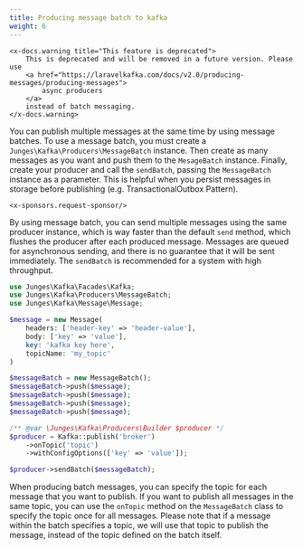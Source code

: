 ```yaml
---
title: Producing message batch to kafka
weight: 6
---
```


```+parse
<x-docs.warning title="This feature is deprecated">
    This is deprecated and will be removed in a future version. Please use 
    <a href="https://laravelkafka.com/docs/v2.0/producing-messages/producing-messages">
        async producers
    </a>
    instead of batch messaging.
</x-docs.warning>
```

You can publish multiple messages at the same time by using message batches.
To use a message batch, you must create a `Junges\Kafka\Producers\MessageBatch` instance.
Then create as many messages as you want and push them to the `MesageBatch` instance.
Finally, create your producer and call the `sendBatch`, passing the `MessageBatch` instance as a parameter.
This is helpful when you persist messages in storage before publishing (e.g. TransactionalOutbox Pattern).

```+parse
<x-sponsors.request-sponsor/>
```

By using message batch, you can send multiple messages using the same producer instance, which is way faster than the default `send` method, which flushes the producer after each produced message.
Messages are queued for asynchronous sending, and there is no guarantee that it will be sent immediately. The `sendBatch` is recommended for a system with high throughput.

```php
use Junges\Kafka\Facades\Kafka;
use Junges\Kafka\Producers\MessageBatch;
use Junges\Kafka\Message\Message;

$message = new Message(
    headers: ['header-key' => 'header-value'],
    body: ['key' => 'value'],
    key: 'kafka key here',
    topicName: 'my_topic'
)

$messageBatch = new MessageBatch();
$messageBatch->push($message);
$messageBatch->push($message);
$messageBatch->push($message);
$messageBatch->push($message);

/** @var \Junges\Kafka\Producers\Builder $producer */
$producer = Kafka::publish('broker')
    ->onTopic('topic')
    ->withConfigOptions(['key' => 'value']);

$producer->sendBatch($messageBatch);
```

When producing batch messages, you can specify the topic for each message that you want to publish. If you want to publish all messages in the same topic,
you can use the `onTopic` method on the `MessageBatch` class to specify the topic once for all messages. Please note that
if a message within the batch specifies a topic, we will use that topic to publish the message, instead of the topic defined on the 
batch itself.